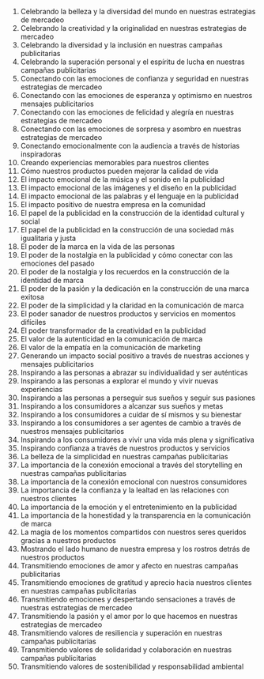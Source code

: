 01. Celebrando la belleza y la diversidad del mundo en nuestras estrategias de mercadeo
02. Celebrando la creatividad y la originalidad en nuestras estrategias de mercadeo
03. Celebrando la diversidad y la inclusión en nuestras campañas publicitarias
04. Celebrando la superación personal y el espíritu de lucha en nuestras campañas publicitarias
05. Conectando con las emociones de confianza y seguridad en nuestras estrategias de mercadeo
06. Conectando con las emociones de esperanza y optimismo en nuestros mensajes publicitarios
07. Conectando con las emociones de felicidad y alegría en nuestras estrategias de mercadeo
08. Conectando con las emociones de sorpresa y asombro en nuestras estrategias de mercadeo
09. Conectando emocionalmente con la audiencia a través de historias inspiradoras
10. Creando experiencias memorables para nuestros clientes
11. Cómo nuestros productos pueden mejorar la calidad de vida
12. El impacto emocional de la música y el sonido en la publicidad
13. El impacto emocional de las imágenes y el diseño en la publicidad
14. El impacto emocional de las palabras y el lenguaje en la publicidad
15. El impacto positivo de nuestra empresa en la comunidad
16. El papel de la publicidad en la construcción de la identidad cultural y social
17. El papel de la publicidad en la construcción de una sociedad más igualitaria y justa
18. El poder de la marca en la vida de las personas
19. El poder de la nostalgia en la publicidad y cómo conectar con las emociones del pasado
20. El poder de la nostalgia y los recuerdos en la construcción de la identidad de marca
21. El poder de la pasión y la dedicación en la construcción de una marca exitosa
22. El poder de la simplicidad y la claridad en la comunicación de marca
23. El poder sanador de nuestros productos y servicios en momentos difíciles
24. El poder transformador de la creatividad en la publicidad
25. El valor de la autenticidad en la comunicación de marca
26. El valor de la empatía en la comunicación de marketing
27. Generando un impacto social positivo a través de nuestras acciones y mensajes publicitarios
28. Inspirando a las personas a abrazar su individualidad y ser auténticas
29. Inspirando a las personas a explorar el mundo y vivir nuevas experiencias
30. Inspirando a las personas a perseguir sus sueños y seguir sus pasiones
31. Inspirando a los consumidores a alcanzar sus sueños y metas
32. Inspirando a los consumidores a cuidar de sí mismos y su bienestar
33. Inspirando a los consumidores a ser agentes de cambio a través de nuestros mensajes publicitarios
34. Inspirando a los consumidores a vivir una vida más plena y significativa
35. Inspirando confianza a través de nuestros productos y servicios
36. La belleza de la simplicidad en nuestras campañas publicitarias
37. La importancia de la conexión emocional a través del storytelling en nuestras campañas publicitarias
38. La importancia de la conexión emocional con nuestros consumidores
39. La importancia de la confianza y la lealtad en las relaciones con nuestros clientes
40. La importancia de la emoción y el entretenimiento en la publicidad
41. La importancia de la honestidad y la transparencia en la comunicación de marca
42. La magia de los momentos compartidos con nuestros seres queridos gracias a nuestros productos
43. Mostrando el lado humano de nuestra empresa y los rostros detrás de nuestros productos
44. Transmitiendo emociones de amor y afecto en nuestras campañas publicitarias
45. Transmitiendo emociones de gratitud y aprecio hacia nuestros clientes en nuestras campañas publicitarias
46. Transmitiendo emociones y despertando sensaciones a través de nuestras estrategias de mercadeo
47. Transmitiendo la pasión y el amor por lo que hacemos en nuestras estrategias de mercadeo
48. Transmitiendo valores de resiliencia y superación en nuestras campañas publicitarias
49. Transmitiendo valores de solidaridad y colaboración en nuestras campañas publicitarias
50. Transmitiendo valores de sostenibilidad y responsabilidad ambiental